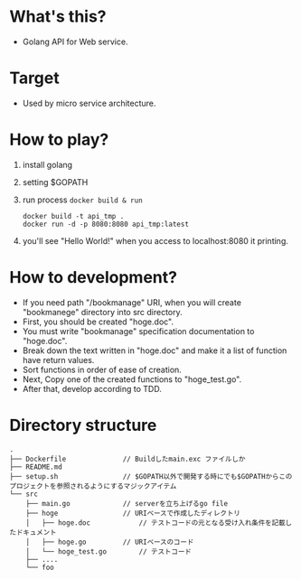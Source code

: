 # What's this?
- Golang API for Web service.

# Target
- Used by micro service architecture.

# How to play?
1. install golang
1. setting $GOPATH
1. run process `docker build & run`
	```
	docker build -t api_tmp .
	docker run -d -p 8080:8080 api_tmp:latest
	```

1. you'll see "Hello World!" when you access to localhost:8080 it printing.

# How to development?

- If you need path "/bookmanage" URI, when you will create "bookmanege" directory into src directory.
- First, you should be created "hoge.doc".
- You must write "bookmanage" specification documentation to "hoge.doc".
- Break down the text written in "hoge.doc" and make it a list of function have return values.
- Sort functions in order of ease of creation.
- Next, Copy one of the created functions to "hoge_test.go".
- After that, develop according to TDD.

# Directory structure

```
.
├── Dockerfile				// Buildしたmain.exc ファイルしか
├── README.md
├── setup.sh				// $GOPATH以外で開発する時にでも$GOPATHからこのプロジェクトを参照されるようにするマジックアイテム
└── src
    ├── main.go				// serverを立ち上げるgo file
    ├── hoge				// URIベースで作成したディレクトリ
    │   ├── hoge.doc			// テストコードの元となる受け入れ条件を記載したドキュメント
    │   ├── hoge.go			// URIベースのコード
    │   └── hoge_test.go		// テストコード
    ├── ....
    └── foo
```
